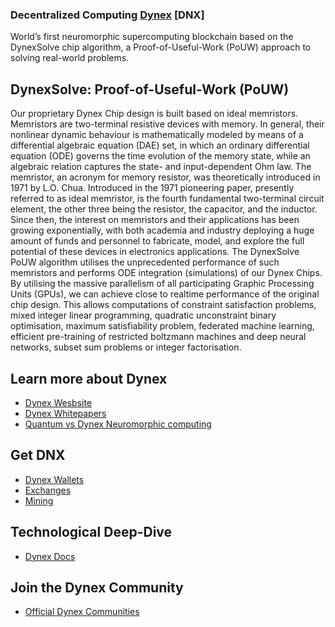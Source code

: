 ### Decentralized Computing [Dynex](https://dynexcoin.org) [DNX]

World’s first neuromorphic supercomputing blockchain based on the DynexSolve chip algorithm,
a Proof-of-Useful-Work (PoUW) approach to solving real-world problems.

## DynexSolve: Proof-of-Useful-Work (PoUW)

Our proprietary Dynex Chip design is built based on ideal memristors. Memristors are two-terminal resistive devices with memory. In general, their nonlinear dynamic behaviour is mathematically modeled by means of a differential algebraic equation (DAE) set, in which an ordinary differential equation (ODE) governs the time evolution of the memory state, while an algebraic relation captures the state- and input-dependent Ohm law. The memristor, an acronym for memory resistor, was theoretically introduced in 1971 by L.O. Chua. Introduced in the 1971 pioneering paper, presently referred to as ideal memristor, is the fourth fundamental two-terminal circuit element, the other three being the resistor, the capacitor, and the inductor. Since then, the interest on memristors and their applications has been growing exponentially, with both academia and industry deploying a huge amount of funds and personnel to fabricate, model, and explore the full potential of these devices in electronics applications. The DynexSolve PoUW algorithm utilises the unprecedented performance of such memristors and performs ODE integration (simulations) of our Dynex Chips. By utilising the massive parallelism of all participating Graphic Processing Units (GPUs), we can achieve close to realtime performance of the original chip design. This allows computations of constraint satisfaction problems, mixed integer linear programming, quadratic unconstraint binary optimisation, maximum satisfiability problem, federated machine learning, efficient pre-training of restricted boltzmann machines and deep neural networks, subset sum problems or integer factorisation.

## Learn more about Dynex
- [Dynex Wesbsite](https://dynexcoin.org/)
- [Dynex Whitepapers](https://dynexcoin.org/learn/dynex-whitepapers)
- [Quantum vs Dynex Neuromorphic computing](https://dynexcoin.org/learn/quantum-vs-dynex)

## Get DNX
- [Dynex Wallets](https://dynexcoin.org/get-dnx#wallets)
- [Exchanges](https://dynexcoin.org/get-dnx#exchanges)
- [Mining](https://dynexcoin.org/get-dnx#mining)

## Technological Deep-Dive
- [Dynex Docs](https://dynexcoin.org/learn)

## Join the Dynex Community
- [Official Dynex Communities](https://dynexcoin.org/linktree)

